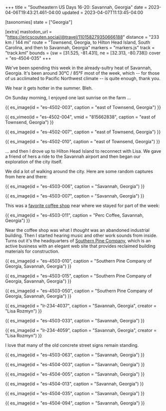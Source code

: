 +++
title = "Southeastern US Days 16-20: Savannah, Georgia"
date = 2023-04-06T19:43:21.461-04:00
updated = 2023-04-07T11:13:45-04:00

[taxonomies]
state = ["Georgia"]

[extra]
mastodon_url = "https://ericscouten.social/@travel/110158279350666188"
distance = "233 km / 144 mi"
route = "Townsend, Georgia, to Hilton Head Island, South Carolina, and then to Savannah, Georgia"
markers = "markers.js"
track = "track.kml"
bounds = {sw = [31.525, -81.431], ne = [32.313, -80.738]}
cover = "es-4504-035"
+++

We've been spending this week in the already-sultry heat of Savannah, Georgia. It's been around 30°C / 85°F most of the week, which -- for those of us acclimated to Pacific Northwest climate -- is quite enough, thank you.

<!-- more -->

We hear it gets hotter in the summer. Bleh.

On Sunday morning, I enjoyed one last sunrise on the farm ...

{{ es_image(id = "es-4502-003", caption = "east of Townsend, Georgia") }}

{{ es_vimeo(id = "es-4502-004", vmid = "815662838", caption = "east of Townsend, Georgia") }}

{{ es_image(id = "es-4502-007", caption = "east of Townsend, Georgia") }}

{{ es_image(id = "es-4502-010", caption = "east of Townsend, Georgia") }}

... and then I drove up to Hilton Head Island to reconnect with Lisa. We gave a friend of hers a ride to the Savannah airport and then began our exploration of the city itself.

We did a lot of walking around the city. Here are some random captures from here and there:

{{ es_image(id = "es-4503-006", caption = "Savannah, Georgia") }}

{{ es_image(id = "es-4503-007", caption = "Savannah, Georgia") }}

This was a [favorite coffee shop](https://perccoffee.com) near where we stayed for part of the week:

{{ es_image(id = "es-4503-011", caption = "Perc Coffee, Savannah, Georgia") }}

Near the coffee shop was what I _thought_ was an abandoned industrial building. Then I started hearing music and other work sounds from inside. Turns out it's the headquarters of [Southern Pine Company](http://www.southernpinecompany.com), which is an active business with an elegant web site that provides reclaimed building materials for construction.

{{ es_image(id = "es-4503-010", caption = "Southern Pine Company of Georgia, Savannah, Georgia") }}

{{ es_image(id = "es-4503-015", caption = "Southern Pine Company of Georgia, Savannah, Georgia") }}

{{ es_image(id = "es-4503-050", caption = "Southern Pine Company of Georgia, Savannah, Georgia") }}

{{ es_image(id = "lr-234-4037", caption = "Savannah, Georgia", creator = "Lisa Rozmyn") }}

{{ es_image(id = "es-4503-033", caption = "Savannah, Georgia") }}

{{ es_image(id = "lr-234-4059", caption = "Savannah, Georgia", creator = "Lisa Rozmyn") }}

I love that many of the old concrete street signs remain standing.

{{ es_image(id = "es-4503-063", caption = "Savannah, Georgia") }}

{{ es_image(id = "es-4504-003", caption = "Savannah, Georgia") }}

{{ es_image(id = "es-4504-005", caption = "Savannah, Georgia") }}

{{ es_image(id = "es-4504-013", caption = "Savannah, Georgia") }}

{{ es_image(id = "es-4504-035", caption = "Savannah, Georgia") }}

{{ es_image(id = "es-4504-094", caption = "Savannah, Georgia") }}
